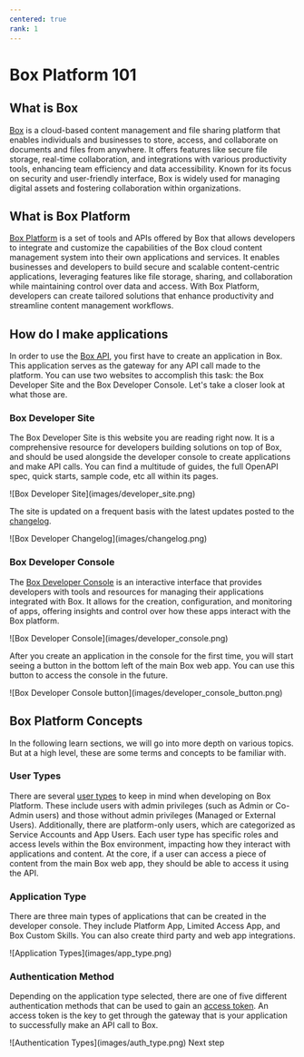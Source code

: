 ```yaml
---
centered: true
rank: 1
---
```


# Box Platform 101

<!-- INSERT VIDEO HERE LATER -->

## What is Box

[Box][box] is a cloud-based content management
and file sharing platform that enables
individuals and businesses to store, access, and collaborate on documents and
files from anywhere. It offers features like secure file storage, real-time
collaboration, and integrations with various productivity tools, enhancing team
efficiency and data accessibility. Known for its focus on security and
user-friendly interface, Box is widely used for managing digital assets and
fostering collaboration within organizations.

## What is Box Platform

[Box Platform][platform] is a set of tools and APIs offered by Box that
allows developers to integrate and
customize the capabilities of the Box cloud content
management system into their own applications and services. It enables
businesses and developers to build
secure and scalable content-centric applications,
leveraging features like file storage, sharing, and collaboration while
maintaining control over data and access. With Box Platform, developers can
create tailored solutions that enhance productivity and streamline content
management workflows.

## How do I make applications

In order to use the [Box API][api], you first have to create an application in
Box. This application serves as the gateway for any API call made to the
platform. You can use two websites to accomplish this task: the Box Developer
Site and the Box Developer Console. Let's take a closer look at what those are.

### Box Developer Site

The Box Developer Site is this website you are reading right now. It is a
comprehensive resource for developers building solutions on top of Box, and
should be used alongside the developer console to create applications and make
API calls. You can
find a multitude of guides, the full OpenAPI spec, quick starts, sample code,
etc all within its pages.

<ImageFrame center>
![Box Developer Site](images/developer_site.png)
</ImageFrame>

The site is updated on a frequent basis with the
latest updates posted to the [changelog][change].

<ImageFrame center>
![Box Developer Changelog](images/changelog.png)
</ImageFrame>

### Box Developer Console

The [Box Developer Console][dc] is an interactive interface that provides
developers with tools and resources for managing their applications integrated
with Box. It allows for the creation, configuration, and monitoring of apps,
offering insights and control over how these apps interact with the Box
platform.

<ImageFrame center>
![Box Developer Console](images/developer_console.png)
</ImageFrame>

After you create an application in the console for the first time,
you will start seeing a button in the bottom left of the main Box web app. You
can use this button to access the console in the future.

<ImageFrame center>
![Box Developer Console button](images/developer_console_button.png)
</ImageFrame>

## Box Platform Concepts

In the following learn sections, we will go into more depth on various topics.
But at a high level, these are some terms and concepts to be familiar with.

### User Types

There are several [user types][ut] to keep in mind when developing on Box
Platform. These include users with admin privileges (such as Admin or Co-Admin
users) and those without admin privileges (Managed or External Users).
Additionally, there are platform-only users, which are categorized as Service
Accounts and App Users. Each user type has specific roles and access levels
within the Box environment, impacting how they interact with applications and
content. At the core, if a user can access a piece of content from the main Box
web app, they should be able to access it using the API.

### Application Type

There are three main types of applications that can be created in the developer
console. They include Platform App, Limited Access App, and Box Custom Skills. You
can also create third party and web app integrations.

<ImageFrame center>
![Application Types](images/app_type.png)
</ImageFrame>

### Authentication Method

Depending on the application type selected, there are one of five different
authentication methods that can be used to gain an [access token][at]. An
access token is the key to get through the gateway that is your application
to successfully make an API call to Box.

<ImageFrame center>
![Authentication Types](images/auth_type.png)
</ImageFrame>

<Next>
  Next step
</Next>

[box]: https://www.box.com
[platform]: https://www.box.com/platform
[apptypes]: g://applications/app-types/select
[authmethods]: g://authentication/select
[api]: page://reference
[change]: page://changelog
[dc]: https://app.box.com/developers/console
[at]: g://authentication/tokens
<!-- i18n-enable localize-links -->
[ut]: https://support.box.com/hc/en-us/articles/4636533822483-Box-User-Types
<!-- i18n-disable localize-links -->
